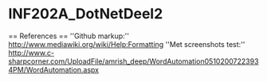 INF202A_DotNetDeel2
===================

== References ==
''Github markup:'' http://www.mediawiki.org/wiki/Help:Formatting
''Met screenshots test:'' http://www.c-sharpcorner.com/UploadFile/amrish_deep/WordAutomation05102007223934PM/WordAutomation.aspx

